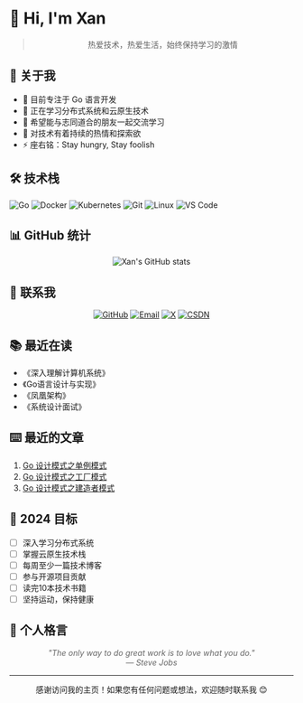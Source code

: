 # 🎯 Hi, I'm Xan

<div style="text-align: center;">

> 热爱技术，热爱生活，始终保持学习的激情

</div>

## 🎯 关于我

- 🔭 目前专注于 Go 语言开发
- 🌱 正在学习分布式系统和云原生技术
- 👯 希望能与志同道合的朋友一起交流学习
- 🤔 对技术有着持续的热情和探索欲
- ⚡ 座右铭：Stay hungry, Stay foolish

## 🛠 技术栈

![Go](https://img.shields.io/badge/-Go-00ADD8?style=flat-square&logo=go&logoColor=white)
![Docker](https://img.shields.io/badge/-Docker-2496ED?style=flat-square&logo=docker&logoColor=white)
![Kubernetes](https://img.shields.io/badge/-Kubernetes-326CE5?style=flat-square&logo=kubernetes&logoColor=white)
![Git](https://img.shields.io/badge/-Git-F05032?style=flat-square&logo=git&logoColor=white)
![Linux](https://img.shields.io/badge/-Linux-FCC624?style=flat-square&logo=linux&logoColor=black)
![VS Code](https://img.shields.io/badge/-VS%20Code-007ACC?style=flat-square&logo=visual-studio-code&logoColor=white)

## 📊 GitHub 统计

<div style="text-align: center;">
  <img src="https://github-readme-stats.vercel.app/api?username=richxan&show_icons=true&theme=radical" alt="Xan's GitHub stats" />
</div>

## 🤝 联系我

<div style="text-align: center;">

[![GitHub](https://img.shields.io/badge/-GitHub-181717?style=for-the-badge&logo=github)](https://github.com/richxan)
[![Email](https://img.shields.io/badge/-Email-D14836?style=for-the-badge&logo=gmail&logoColor=white)](mailto:rich4xan@gmail.com)
[![X](https://img.shields.io/badge/-X-000000?style=for-the-badge&logo=x)](https://x.com/mmakemoremoney)
[![CSDN](https://img.shields.io/badge/-CSDN-FC5531?style=for-the-badge&logo=c&logoColor=white)](https://blog.csdn.net/m0_74280172)

</div>

## 📚 最近在读

- 《深入理解计算机系统》
- 《Go语言设计与实现》
- 《凤凰架构》
- 《系统设计面试》

## ⌨️ 最近的文章

<!-- 这里可以通过脚本自动更新最新的博客文章 -->
1. [Go 设计模式之单例模式](/PersonalGrowth/CS/DesignPattern/Singleton.md)
2. [Go 设计模式之工厂模式](/PersonalGrowth/CS/DesignPattern/Factory.md)
3. [Go 设计模式之建造者模式](/PersonalGrowth/CS/DesignPattern/Builder.md)

## 🎯 2024 目标

- [ ] 深入学习分布式系统
- [ ] 掌握云原生技术栈
- [ ] 每周至少一篇技术博客
- [ ] 参与开源项目贡献
- [ ] 读完10本技术书籍
- [ ] 坚持运动，保持健康

## 🎉 个人格言

<div style="text-align: center; font-style: italic; color: #666;">

"The only way to do great work is to love what you do."  
— Steve Jobs

</div>

---

<div style="text-align: center;">

感谢访问我的主页！如果您有任何问题或想法，欢迎随时联系我 😊

</div>
